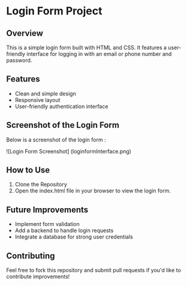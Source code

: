 # Login Form Project

## Overview
This is a simple login form built with HTML and CSS. It features a user-friendly interface for logging in with an email or phone number and password.

## Features 
- Clean and simple design
- Responsive layout
- User-friendly authentication interface

## Screenshot of the Login Form
Below is a screenshot of the login form : 

![Login Form Screenshot] (loginformInterface.png)

## How to Use 
1. Clone the Repository 
2. Open the index.html file in your browser to view the login form.

## Future Improvements
- Implement form validation
- Add a backend to handle login requests
- Integrate a database for strong user credentials

## Contributing
Feel free to fork this repository and submit pull requests if you'd  like to contribute improvements!